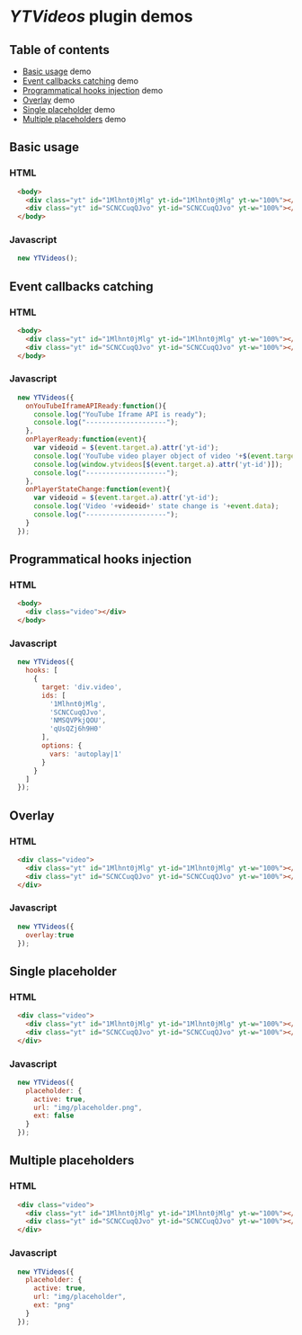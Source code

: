 # *YTVideos* plugin demos

## Table of contents

+ [Basic usage](#basic-usage) demo
+ [Event callbacks catching](#event-callbacks-cathing) demo
+ [Programmatical hooks injection](programmatical-hooks-injection) demo
+ [Overlay](#overlay) demo
+ [Single placeholder](#single-placeholder) demo
+ [Multiple placeholders](#multiple-placeholders) demo

## Basic usage

### HTML

```html
  <body>
    <div class="yt" id="1Mlhnt0jMlg" yt-id="1Mlhnt0jMlg" yt-w="100%"></div>
    <div class="yt" id="SCNCCuqQJvo" yt-id="SCNCCuqQJvo" yt-w="100%"></div>
  </body>
```

### Javascript

```js
  new YTVideos();
```

## Event callbacks catching

### HTML

```html
  <body>
    <div class="yt" id="1Mlhnt0jMlg" yt-id="1Mlhnt0jMlg" yt-w="100%"></div>
    <div class="yt" id="SCNCCuqQJvo" yt-id="SCNCCuqQJvo" yt-w="100%"></div>
  </body>
```

### Javascript

```js
  new YTVideos({
    onYouTubeIframeAPIReady:function(){
      console.log("YouTube Iframe API is ready");
      console.log("--------------------");
    },
    onPlayerReady:function(event){
      var videoid = $(event.target.a).attr('yt-id');
      console.log('YouTube video player object of video '+$(event.target.a).attr('yt-id')+' is:');
      console.log(window.ytvideos[$(event.target.a).attr('yt-id')]);
      console.log("--------------------");
    },
    onPlayerStateChange:function(event){
      var videoid = $(event.target.a).attr('yt-id');
      console.log('Video '+videoid+' state change is '+event.data);
      console.log("--------------------");
    }
  });
```

## Programmatical hooks injection

### HTML

```html
  <body>
    <div class="video"></div>
  </body>
```

### Javascript

```js
  new YTVideos({
    hooks: [
      {
        target: 'div.video',
        ids: [
          '1Mlhnt0jMlg',
          'SCNCCuqQJvo',
          'NMSQVPkjQOU',
          'qUsQZj6h9H0'
        ],
        options: {
          vars: 'autoplay|1'
        }
      }
    ]
  });
```

## Overlay

### HTML

```html
  <div class="video">
    <div class="yt" id="1Mlhnt0jMlg" yt-id="1Mlhnt0jMlg" yt-w="100%"></div>
    <div class="yt" id="SCNCCuqQJvo" yt-id="SCNCCuqQJvo" yt-w="100%"></div>
  </div>
```

### Javascript

```js
  new YTVideos({
    overlay:true
  });
```

## Single placeholder

### HTML

```html
  <div class="video">
    <div class="yt" id="1Mlhnt0jMlg" yt-id="1Mlhnt0jMlg" yt-w="100%"></div>
    <div class="yt" id="SCNCCuqQJvo" yt-id="SCNCCuqQJvo" yt-w="100%"></div>
  </div>
```

### Javascript

```js
  new YTVideos({
    placeholder: {
      active: true,
      url: "img/placeholder.png",
      ext: false
    }
  });
```

## Multiple placeholders

### HTML

```html
  <div class="video">
    <div class="yt" id="1Mlhnt0jMlg" yt-id="1Mlhnt0jMlg" yt-w="100%"></div>
    <div class="yt" id="SCNCCuqQJvo" yt-id="SCNCCuqQJvo" yt-w="100%"></div>
  </div>
```

### Javascript

```js
  new YTVideos({
    placeholder: {
      active: true,
      url: "img/placeholder",
      ext: "png"
    }
  });
```
